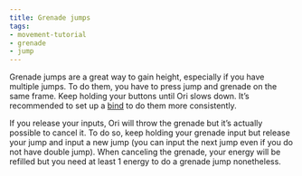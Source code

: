 ```yaml
---
title: Grenade jumps
tags:
- movement-tutorial
- grenade
- jump
---
```


Grenade jumps are a great way to gain height, especially if you have multiple jumps. To do them, you have to press jump and grenade on the same frame.
Keep holding your buttons until Ori slows down. It’s recommended to set up  a [bind](/features/keybinds) to do them more consistently.

If you release your inputs, Ori will throw the grenade but it’s actually possible to cancel it.
To do so, keep holding your grenade input but release your jump and input a new jump (you can input the next jump even if you do not have double jump).
When canceling the grenade, your energy will be refilled but you need at least 1 energy to do a grenade jump nonetheless.

<youtube-video id="Id6q5_bQEZA"></youtube-video>
